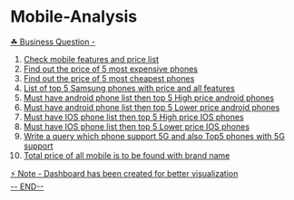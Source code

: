 # Mobile-Analysis<u> <Br>

&#9752;</span> Business Question - <Br>
1.  Check mobile features and price list <Br>
2. Find out the price of 5 most expensive phones<Br>
3. Find out the price of 5 most cheapest phones<Br>
4. List of top 5 Samsung phones with price and all features<Br>
5. Must have android phone list then top 5 High price android phones<Br>
6. Must have android phone list then top 5 Lower price android phones<Br>
7. Must have IOS phone list then top 5 High price IOS phones<Br>
8. Must have IOS phone list then top 5 Lower price IOS phones<Br>
9. Write a query which phone support 5G and also Top5 phones with 5G support<Br>
10. Total price of all mobile is to be found with brand name<Br>

&#9889;</span> Note - Dashboard has been created for better visualization<Br>
-- END-- 
